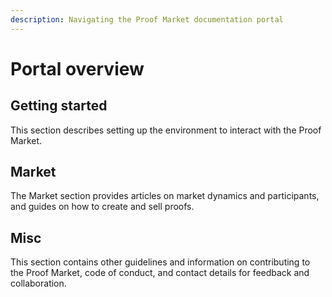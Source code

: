 ```yaml
---
description: Navigating the Proof Market documentation portal
---
```


# Portal overview

## Getting started

This section describes setting up the environment to interact with the Proof Market.

## Market

The Market section provides articles on market dynamics and participants,
and guides on how to create and sell proofs.

## Misc

This section contains other guidelines and information on contributing
to the Proof Market, code of conduct, and contact details for feedback and collaboration.
